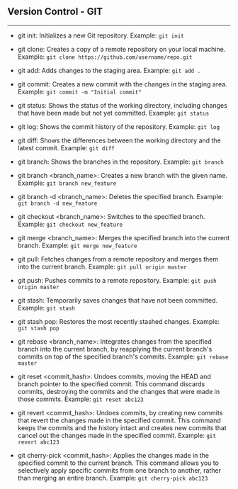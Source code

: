 ## Version Control - GIT

---

- git init: Initializes a new Git repository.
  Example: `git init`

- git clone: Creates a copy of a remote repository on your local machine.
  Example: `git clone https://github.com/username/repo.git`

- git add: Adds changes to the staging area.
  Example: `git add .`

- git commit: Creates a new commit with the changes in the staging area.
  Example: `git commit -m "Initial commit"`

- git status: Shows the status of the working directory, including changes that have been made but not yet committed.
  Example: `git status`

- git log: Shows the commit history of the repository.
  Example: `git log`

- git diff: Shows the differences between the working directory and the latest commit.
  Example: `git diff`

- git branch: Shows the branches in the repository.
  Example: `git branch`

- git branch <branch_name>: Creates a new branch with the given name.
  Example: `git branch new_feature`

- git branch -d <branch_name>: Deletes the specified branch.
  Example: `git branch -d new_feature`

- git checkout <branch_name>: Switches to the specified branch.
  Example: `git checkout new_feature`

- git merge <branch_name>: Merges the specified branch into the current branch.
  Example: `git merge new_feature`

- git pull: Fetches changes from a remote repository and merges them into the current branch.
  Example: `git pull origin master`

- git push: Pushes commits to a remote repository.
  Example: `git push origin master`

- git stash: Temporarily saves changes that have not been committed.
  Example: `git stash`

- git stash pop: Restores the most recently stashed changes.
  Example: `git stash pop`

- git rebase <branch_name>: Integrates changes from the specified branch into the current branch, by reapplying the current branch's commits on top of the specified branch's commits.
  Example: `git rebase master`

- git reset <commit_hash>: Undoes commits, moving the HEAD and branch pointer to the specified commit. This command discards commits, destroying the commits and the changes that were made in those commits.
  Example: `git reset abc123`

- git revert <commit_hash>: Undoes commits, by creating new commits that revert the changes made in the specified commit. This command keeps the commits and the history intact and creates new commits that cancel out the changes made in the specified commit.
  Example: `git revert abc123`

- git cherry-pick <commit_hash>: Applies the changes made in the specified commit to the current branch. This command allows you to selectively apply specific commits from one branch to another, rather than merging an entire branch.
  Example: `git cherry-pick abc123`
